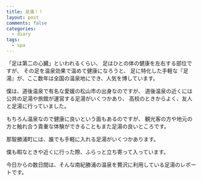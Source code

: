 ```yaml
---
title: 足湯！！
layout: post
comments: false
categories:
  - diary
tags:
  - spa
---
```

「足は第二の心臓」といわれるくらい、
足はひとの体の健康を左右する部位ですが、
その足を温泉効果で温めて健康になろうと、
足に特化した手軽な『足湯』が、ここ数年は全国の温泉地にでき、人気を博しています。

<amp-img class="v-img" src="/img/uploads/2009/09/foot-spa.jpg" alt="" width="1200" height="1200" layout="responsive"></amp-img>

僕は、道後温泉で有名な愛媛の松山市の出身なのですが、
道後温泉の近くには公共の足湯や旅館が運営する足湯がいくつかあり、
高校のときからよく、友人と足湯に行っていました。

もちろん温泉なので健康に良いという面もあるのですが、
観光客の方や地元の方と触れ合う貴重な体験ができることもまた足湯の良いところです。

那智勝浦町には、誰でも手軽に入れる足湯がいくつかあります。

僕も暇なときや近くに行った際、ふらっと立ち寄って入っています。

今日からの数日間は、そんな南紀勝浦の温泉を贅沢に利用している足湯のレポートです。
